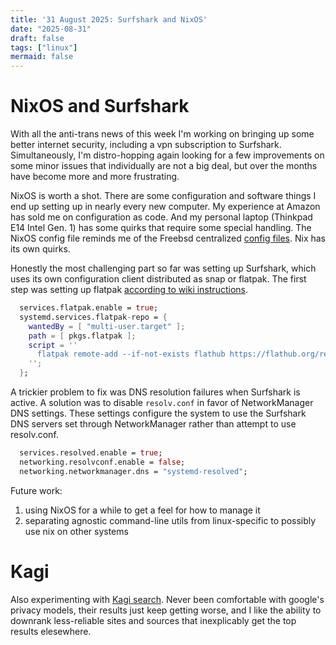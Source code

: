 ```yaml
---
title: '31 August 2025: Surfshark and NixOS'
date: "2025-08-31"
draft: false
tags: ["linux"]
mermaid: false
---
```


# NixOS and Surfshark

With all the anti-trans news of this week I'm working on bringing up some better internet security, including a vpn subscription to Surfshark. Simultaneously, I'm distro-hopping again looking for a few improvements on some minor issues that individually are not a big deal, but over the months have become more and more frustrating.

NixOS is worth a shot. There are some configuration and software things I end up setting up in nearly every new computer. My experience at Amazon has sold me on configuration as code. And my personal laptop (Thinkpad E14 Intel Gen. 1) has some quirks that require some special handling. The NixOS config file reminds me of the Freebsd centralized [config files](https://docs.freebsd.org/en/books/handbook/config/). Nix has its own quirks.

Honestly the most challenging part so far was setting up Surfshark, which uses its own configuration client distributed as snap or flatpak. The first step was setting up flatpak [according to wiki instructions](https://wiki.nixos.org/wiki/Flatpak).


```nix
  services.flatpak.enable = true;
  systemd.services.flatpak-repo = {
    wantedBy = [ "multi-user.target" ];
    path = [ pkgs.flatpak ];
    script = ''
      flatpak remote-add --if-not-exists flathub https://flathub.org/repo/flathub.flatpakrepo
    '';
  };
```

A trickier problem to fix was DNS resolution failures when Surfshark is active. A solution was to disable `resolv.conf` in favor of NetworkManager DNS settings. These settings configure the system to use the Surfshark DNS servers set through NetworkManager rather than attempt to use resolv.conf.


```nix
  services.resolved.enable = true;
  networking.resolvconf.enable = false;
  networking.networkmanager.dns = "systemd-resolved";
```

Future work:

1. using NixOS for a while to get a feel for how to manage it
2. separating agnostic command-line utils from linux-specific to possibly use nix on other systems

# Kagi

Also experimenting with [Kagi search](https://kagi.com/). Never been comfortable with google's privacy models, their results just keep getting worse, and I like the ability to downrank less-reliable sites and sources that inexplicably get the top results elesewhere.
